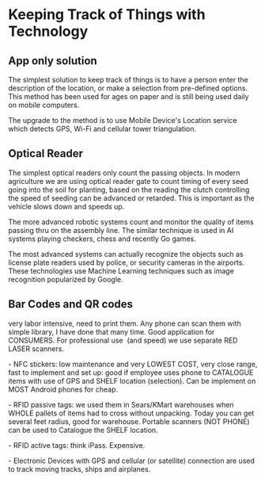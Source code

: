 # Keeping Track of Things with Technology



## App only solution

The simplest solution to keep track of things is to have a person enter the description of the location, or make a selection from pre-defined options. This method has been used for ages on paper and is still being used daily on mobile computers.

The upgrade to the method is to use Mobile Device's Location service which detects GPS, Wi-Fi and cellular tower triangulation.

## Optical Reader

The simplest optical readers only count the passing objects. In modern agriculture we are using optical reader gate to count timing of every seed going into the soil for planting, based on the reading the clutch controlling the speed of seeding can be advanced or retarded. This is important as the vehicle slows down and speeds up.

The more advanced robotic systems count and monitor the quality of items passing thru on the assembly line. The similar technique is used in AI systems playing checkers, chess and recently Go games.

The most advanced systems can actually recognize the objects such as license plate readers used by police, or security cameras in the airports. These technologies use Machine Learning techniques such as image recognition popularized by Google.







## Bar Codes and QR codes

very labor intensive, need to print them. Any phone can scan them with simple library, I have done that many time. Good application for CONSUMERS. For professional use  (and speed) we use separate RED LASER scanners.

\- NFC stickers: low maintenance and very LOWEST COST, very close range, fast to implement and set up: good if employee uses phone to CATALOGUE items with use of GPS and SHELF location (selection). Can be implement on MOST Android phones for cheap.

\- RFID passive tags: we used them in Sears/KMart warehouses when WHOLE pallets of items had to cross without unpacking. Today you can get several feet radius, good for warehouse. Portable scanners (NOT PHONE) can be used to Catalogue the SHELF location.

\- RFID active tags: think iPass. Expensive.

\- Electronic Devices with GPS and cellular (or satellite) connection are used to track moving tracks, ships and airplanes.